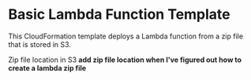 # Basic Lambda Function Template

This CloudFormation template deploys a Lambda function from a zip file that is stored in S3. 

Zip file location in S3
__add zip file location when I've figured out how to create a lambda zip file__